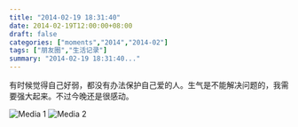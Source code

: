 ```yaml
---
title: "2014-02-19 18:31:40"
date: 2014-02-19T12:00:00+08:00
draft: false
categories: ["moments","2014","2014-02"]
tags: ["朋友圈","生活记录"]
summary: "2014-02-19 18:31:40..."
---
```


有时候觉得自己好弱，都没有办法保护自己爱的人。生气是不能解决问题的，我需要强大起来。不过今晚还是很感动。

![Media 1](/Moments/photos/2014-02-19/201402191831400.jpg)
![Media 2](/Moments/photos/2014-02-19/201402191831401.jpg)
